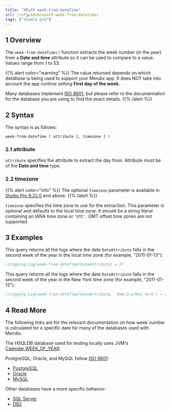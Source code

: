 ```yaml
---
title: "XPath week-from-dateTime"
url: /refguide9/xpath-week-from-datetime/
tags: ["studio pro"]
---
```


## 1 Overview

The `week-from-dateTime()` function extracts the week number (in the year) from a **Date and time** attribute so it can be used to compare to a value. Values range from 1 to 53.

{{% alert color="warning" %}}
The value returned depends on which *database* is being used to support your Mendix app. It does NOT take into account the app runtime setting **First day of the week**.

Many databases implement [ISO 8601](https://en.wikipedia.org/wiki/ISO_8601), but please refer to the documentation for the database you are using to find the exact details.
{{% /alert %}}

## 2 Syntax

The syntax is as follows:

```
week-from-dateTime ( attribute [, timezone ] )
```

### 2.1 attribute

`attribute` specifies the attribute to extract the day from. Attribute must be of the **Date and time** type.

### 2.2 timezone

{{% alert color="info" %}}
The optional `timezone` parameter is available in [Studio Pro 9.22.0](/releasenotes/studio-pro/9.22/) and above. 
{{% /alert %}}

`timezone` specifies the time zone to use for the extraction. This parameter is optional and defaults to the local time zone. It should be a string literal containing an IANA time zone or `'UTC'`. GMT offset time zones are not supported.

## 3 Examples

This query returns all the logs where the date `DateAttribute` falls in the second week of the year in the local time zone (for example, "2011-01-13"):

```java {linenos=false}
//Logging.Log[week-from-dateTime(DateAttribute) = 2]
```

This query returns all the logs where the date `DateAttribute` falls in the second week of the year in the New York time zone (for example, "2011-01-13"):

```java {linenos=false}
//Logging.Log[week-from-dateTime(DateAttribute, 'America/New_York') = 2]
```

## 4 Read More

The following links are for the relevant documentation on how week number is calculated for a specific date for many of the databases used with Mendix.

The HSQLDB database used for testing locally uses JVM's [Calendar.WEEK_OF_YEAR](https://docs.oracle.com/en/java/javase/17/docs/api/java.base/java/util/Calendar.html).

PostgreSQL, Oracle, and MySQL follow [ISO 8601](https://en.wikipedia.org/wiki/ISO_8601):

* [PostgreSQL](https://www.postgresql.org/docs/current/functions-datetime.html)
* [Oracle](https://docs.oracle.com/cd/B28359_01/olap.111/b28126/dml_commands_1029.htm#OLADM780)
* [MySQL](https://dev.mysql.com/doc/refman/8.0/en/date-and-time-functions.html#function_week)

Other databases have a more specific behavior:

* [SQL Server](https://docs.microsoft.com/en-us/sql/t-sql/functions/datepart-transact-sql?view=sql-server-ver15)
* [DB2](https://www.ibm.com/support/knowledgecenter/en/SSEPEK_10.0.0/sqlref/src/tpc/db2z_bif_week.html)
